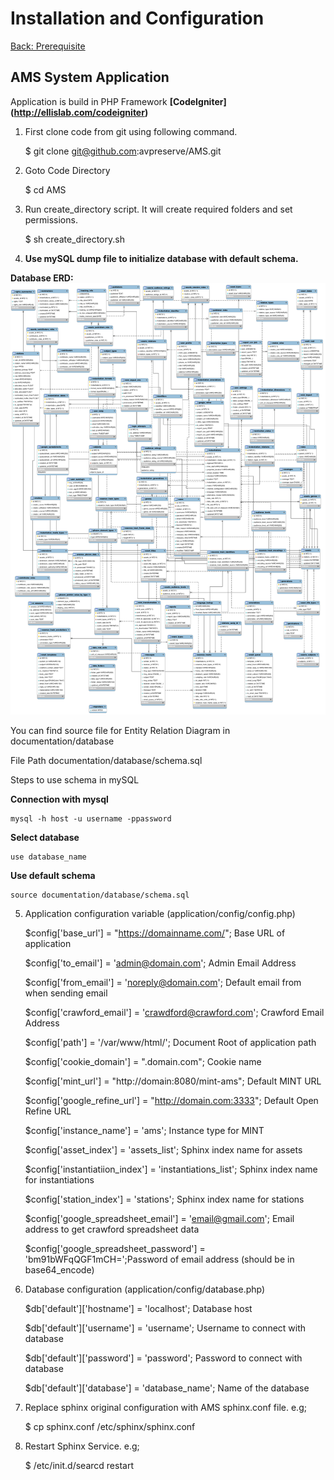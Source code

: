Installation and Configuration
===
[Back: Prerequisite](prerequisite.md)

AMS System Application
----------
Application is build in PHP Framework **[CodeIgniter] (http://ellislab.com/codeigniter)**

1) First clone code from git using following command.

	$ git clone git@github.com:avpreserve/AMS.git

2) Goto Code Directory

	$ cd AMS

3) Run create_directory script. It will create required folders and set permissions.

	$ sh create_directory.sh

4) **Use mySQL dump file to initialize database with default schema.**
 
**Database ERD:**
![alt text](database/ERD_database.png "ERD database")

You can find source file for Entity Relation Diagram in documentation/database

  File Path documentation/database/schema.sql
   
  Steps to use schema in mySQL

**Connection with mysql**

	mysql -h host -u username -ppassword

**Select database**

	use database_name

**Use default schema**

	source documentation/database/schema.sql


5) Application configuration variable (application/config/config.php)

	$config['base_url'] = "https://domainname.com/";			Base URL of application

	$config['to_email'] = 'admin@domain.com';					Admin Email Address

	$config['from_email'] = 'noreply@domain.com';				Default email from when sending email

	$config['crawford_email'] = 'crawdford@crawford.com';		Crawford Email Address

	$config['path'] = '/var/www/html/';							Document Root of application path

	$config['cookie_domain'] = ".domain.com";					Cookie name

	$config['mint_url'] = "http://domain:8080/mint-ams";		Default MINT URL 

	$config['google_refine_url'] = "http://domain.com:3333";	Default Open Refine URL

	$config['instance_name'] = 'ams';							Instance type for MINT	

	$config['asset_index'] = 'assets_list';						Sphinx index name for assets

	$config['instantiatiion_index'] = 'instantiations_list';	Sphinx index name for instantiations

	$config['station_index'] = 'stations';						Sphinx index name for stations

	$config['google_spreadsheet_email'] = 'email@gmail.com';	Email address to get crawford spreadsheet data

	$config['google_spreadsheet_password'] = 'bm91bWFqQGF1mCH=';Password of email address (should be in base64_encode)

6) Database configuration (application/config/database.php)
	
	$db['default']['hostname'] = 'localhost';		Database host

	$db['default']['username'] = 'username';		Username to connect with database

	$db['default']['password'] = 'password';		Password to connect with database

	$db['default']['database'] = 'database_name';   Name of the database

	

	

4) Replace sphinx original configuration with AMS sphinx.conf file. e.g;

	$ cp sphinx.conf /etc/sphinx/sphinx.conf

5) Restart Sphinx Service. e.g;
	
	$ /etc/init.d/searcd restart

